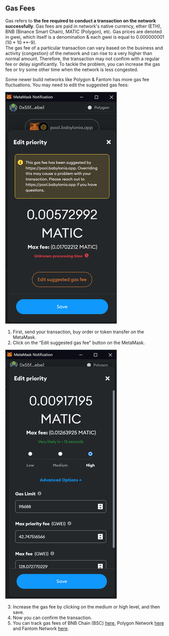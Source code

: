 ## Gas Fees
Gas refers to **the fee required to conduct a transaction on the network successfully**. Gas fees are paid in network's native currency, ether (ETH), BNB (Binance Smart Chain), MATIC (Polygon), etc. Gas prices are denoted in gwei, which itself is a denomination & each gwei is equal to 0.000000001 (10 * 10 **-9). <br/>
The gas fee of a particular transaction can vary based on the business and activity (congestion) of the network and can rise to a very higher than normal amount. Therefore, the transaction 
may not confirm with a regular fee or delay significantly. To tackle the problem, you can increase the gas fee or try some other time when the network is less congested. <br/>

Some newer build networks like Polygon & Fantom has more gas fee fluctuations. You may need to edit the suggested gas fees:

![Network gas fee edit ](https://raw.githubusercontent.com/babyloniaapp/docs/main/assets/screenshot/Screenshot_MetaMask_Fee-01.png)

 1. First, send your transaction, buy order or token transfer on the MetaMask.
 2. Click on the “Edit suggested gas fee” button on the MetaMask.


![Network gas fee edit ](https://raw.githubusercontent.com/babyloniaapp/docs/main/assets/screenshot/Screenshot_MetaMask_Fee-02.png)


 3. Increase the gas fee by clicking on the medium or high level, and then save.
 4. Now you can confirm the transaction.
 5. You can track gas fees of BNB Chain (BSC) [here](https://bscscan.com/gastracker), Polygon Network [here](https://polygonscan.com/gastracker) and Fantom Network [here](https://ftmscan.com/gastracker).


